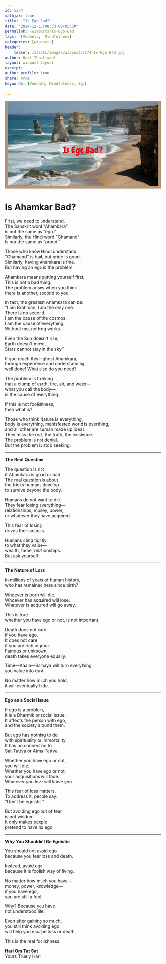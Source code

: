```yaml
---        
id: 5274
mathjax: true        
title:  "Is Ego Bad?"        
date: "2024-12-15T08:33:00+05:30"        
permalink: /wiaposts/Is-Ego-Bad
tags:  [Vedanta,  Mindfulness]         
categories: [wiaposts] 
header:        
    teaser: /assets/images/wiapost/5274-Is-Ego-Bad.jpg               
author: Hari Thapliyaal        
layout: wiapost-layout        
excerpt:        
author_profile: true        
share: true
keywords: [Vedanta, Mindfulness, Ego]  

---
```


![Is Ego Bad?](/assets/images/wiapost/5274-Is-Ego-Bad.jpg)
   
# Is Ahamkar Bad?  
   
First, we need to understand.  
The Sanskrit word "Ahamkara"  
is not the same as "ego."  
Similarly, the Hindi word "Ghamand"  
is not the same as "proud."  

Those who know Hindi understand,  
"Ghamand" is bad, but pride is good.  
Similarly, having Ahamkara is fine.  
But having an ego is the problem.  

Ahamkara means putting yourself first.  
This is not a bad thing.  
The problem arises when you think  
there is another, second to you.  

In fact, the greatest Ahamkara can be:  
"I am Brahman, I am the only one.  
There is no second.  
I am the cause of the cosmos.  
I am the cause of everything.  
Without me, nothing works.  

Even the Sun doesn't rise,  
Earth doesn't move,  
Stars cannot stay in the sky."  

If you reach this highest Ahamkara,  
through experience and understanding,  
well done! What else do you need?  

The problem is thinking  
that a clump of earth, fire, air, and water—  
what you call the body—  
is the cause of everything.  

If this is not foolishness,  
then what is?

Those who think Nature is everything,  
body is everything, manisfested world is everthing,   
and all other are human made up ideas.  
They miss the real, the truth, the existence.  
The problem is not denial,  
But the problem is stop seeking.

---

**The Real Question**  

The question is not  
if Ahamkara is good or bad.  
The real question is about  
the tricks humans develop  
to survive beyond the body.  

Humans do not want to die.  
They fear losing everything—  
relationships, money, power,  
or whatever they have acquired.  

This fear of losing  
drives their actions.  

Humans cling tightly  
to what they value—  
wealth, fame, relationships.  
But ask yourself:  

---

**The Nature of Loss**  

In millions of years of human history,  
who has remained here since birth?  

Whoever is born will die.  
Whoever has acquired will lose.  
Whatever is acquired will go away.  

This is true  
whether you have ego or not, is not important.  

Death does not care  
if you have ego.  
It does not care  
if you are rich or poor.  
Famous or unknown,  
death takes everyone equally.  

Time—Kaala—Samaya will turn everything  
you value into dust.  

No matter how much you hold,  
it will eventually fade.

---

**Ego as a Social Issue**  

If ego is a problem,  
it is a Dharmik or social issue.  
It affects the person with ego,  
and the society around them.  

But ego has nothing to do  
with spirituality or immortality.  
It has no connection to  
Sat-Tattva or Atma-Tattva.  

Whether you have ego or not,  
you will die.  
Whether you have ego or not,  
your acquisitions will fade.  
Whatever you love will leave you.

This fear of loss matters.  
To address it, people say:  
"Don’t be egoistic."  

But avoiding ego out of fear  
is not wisdom.  
It only makes people  
pretend to have no ego.

---

**Why You Shouldn’t Be Egoistic**  

You should not avoid ego  
because you fear loss and death.  

Instead, avoid ego  
because it is foolish way of living.  

No matter how much you have—  
money, power, knowledge—  
if you have ego,  
you are still a fool.  

Why? Because you have  
not understood life.  

Even after gaining so much,  
you still think avoiding ego  
will help you escape loss or death.  

This is the real foolishness.  

**Hari Om Tat Sat**   
Yours Truely Hari

